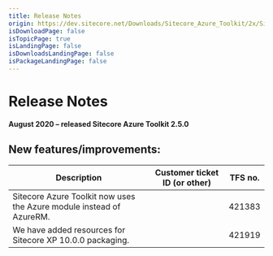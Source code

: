 ```yaml
---
title: Release Notes
origin: https://dev.sitecore.net/Downloads/Sitecore_Azure_Toolkit/2x/Sitecore_Azure_Toolkit_250/Release_Notes
isDownloadPage: false
isTopicPage: true
isLandingPage: false
isDownloadsLandingPage: false
isPackageLandingPage: false
---
```


# Release Notes

**August 2020 – released Sitecore Azure Toolkit 2.5.0**

## New features/improvements:

 | Description | Customer ticket ID (or other) | TFS no. |
 | --- | --- | --- |
 | ​​​​​​​​​Sitecore Azure Toolkit now uses the Azure module instead of AzureRM. |  | 421383 |
 | ​​​​​​​​​We have added resources for Sitecore XP 10.0.0 packaging. |  | 421919 |